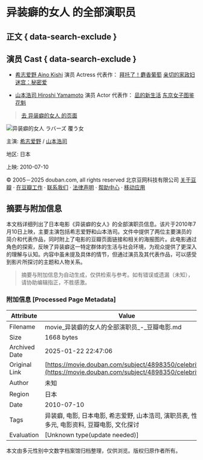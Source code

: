 # 异装癖的女人 的全部演职员

## 正文 { data-search-exclude }


## 演员 Cast { data-search-exclude }

- [希志爱野 Aino Kishi](https://www.douban.com/personage/27211278/ "希志爱野 Aino Kishi") 演员 Actress 代表作： [拜托了！麝香葡萄](https://movie.douban.com/subject/4893568/ "拜托了！麝香葡萄") [亲切的家政妇](https://movie.douban.com/subject/26309445/ "亲切的家政妇") [迷宫：秘密爱](https://movie.douban.com/subject/26371290/ "迷宫：秘密爱")
    
- [山本浩司 Hiroshi Yamamoto](https://www.douban.com/personage/27392254/ "山本浩司 Hiroshi Yamamoto") 演员 Actor 代表作： [凪的新生活](https://movie.douban.com/subject/33418567/ "凪的新生活") [东京女子图鉴](https://movie.douban.com/subject/26921674/ "东京女子图鉴") [花魁](https://movie.douban.com/subject/1850963/ "花魁")

> [去 异装癖的女人 的页面](https://movie.douban.com/subject/4898350/)

![异装癖的女人 ラバーズ 覆う女](https://img2.doubanio.com/view/photo/s_ratio_poster/public/p2894794291.webp)

主演: [希志爱野](https://www.douban.com/personage/27211278/) / [山本浩司](https://www.douban.com/personage/27392254/)

地区: 日本

上映: 2010-07-10

© 2005－2025 douban.com, all rights reserved 北京豆网科技有限公司 [关于豆瓣](https://www.douban.com/about) · [在豆瓣工作](https://www.douban.com/jobs) · [联系我们](https://www.douban.com/about?topic=contactus) · [法律声明](https://www.douban.com/about/legal) · [帮助中心](https://help.douban.com/?app=movie) · [移动应用](https://www.douban.com/doubanapp/)
<!-- tcd_original_link https://movie.douban.com/subject/4898350/celebrities -->


## 摘要与附加信息

<!-- tcd_abstract -->
本文档详细列出了日本电影《异装癖的女人》的全部演职员信息。该片于2010年7月10日上映，主要主演包括希志爱野和山本浩司。文件中提供了两位主要演员的简介和代表作品，同时附上了电影的豆瓣页面链接和相关的海报图片。此电影通过角色的探索，反映了异装癖这一特定群体的生活与社会环境，为观众提供了更深入的理解与认知。内容中虽未提及具体的情节，但通过演员及其代表作品，可以感受到影片所探讨的主题和人物关系。
<!-- tcd_abstract_end -->

> 摘要与附加信息为自动生成，仅供检索与参考。如有错误或遗漏（未知），请协助编辑指正，不胜感激。

### 附加信息 [Processed Page Metadata]

| Attribute       | Value                                  |
|-----------------|----------------------------------------|
| Filename        | movie_异装癖的女人的全部演职员_-_豆瓣电影.md                             |
| Size            | 1668 bytes                           |
| Archived Date   | 2025-01-22 22:47:06                             |
| Original Link   | [https://movie.douban.com/subject/4898350/celebrities](https://movie.douban.com/subject/4898350/celebrities)                       |
| Author          | 未知                               |
| Region          | 日本                               |
| Date            | 2010-07-10                                 |
| Tags            | 异装癖, 电影, 日本电影, 希志爱野, 山本浩司, 演职员表, 性别多元, 电影资料, 豆瓣电影, 文化探讨                                 |
| Evaluation            | [Unknown type(update needed)]                                 |
<!-- tcd_table_end -->

本文由多元性别中文数字档案馆归档整理，仅供浏览。版权归原作者所有。
